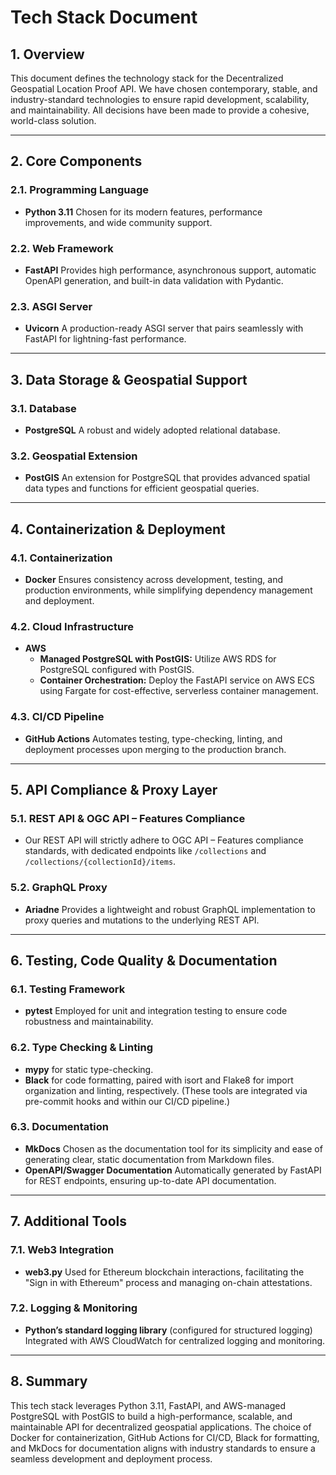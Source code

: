 # Tech Stack Document

## 1. Overview

This document defines the technology stack for the Decentralized Geospatial Location Proof API. We have chosen contemporary, stable, and industry-standard technologies to ensure rapid development, scalability, and maintainability. All decisions have been made to provide a cohesive, world-class solution.

---

## 2. Core Components

### 2.1. Programming Language
- **Python 3.11**
  Chosen for its modern features, performance improvements, and wide community support.

### 2.2. Web Framework
- **FastAPI**
  Provides high performance, asynchronous support, automatic OpenAPI generation, and built-in data validation with Pydantic.

### 2.3. ASGI Server
- **Uvicorn**
  A production-ready ASGI server that pairs seamlessly with FastAPI for lightning-fast performance.

---

## 3. Data Storage & Geospatial Support

### 3.1. Database
- **PostgreSQL**
  A robust and widely adopted relational database.

### 3.2. Geospatial Extension
- **PostGIS**
  An extension for PostgreSQL that provides advanced spatial data types and functions for efficient geospatial queries.

---

## 4. Containerization & Deployment

### 4.1. Containerization
- **Docker**
  Ensures consistency across development, testing, and production environments, while simplifying dependency management and deployment.

### 4.2. Cloud Infrastructure
- **AWS**
  - **Managed PostgreSQL with PostGIS:** Utilize AWS RDS for PostgreSQL configured with PostGIS.
  - **Container Orchestration:** Deploy the FastAPI service on AWS ECS using Fargate for cost-effective, serverless container management.

### 4.3. CI/CD Pipeline
- **GitHub Actions**
  Automates testing, type-checking, linting, and deployment processes upon merging to the production branch.

---

## 5. API Compliance & Proxy Layer

### 5.1. REST API & OGC API – Features Compliance
- Our REST API will strictly adhere to OGC API – Features compliance standards, with dedicated endpoints like `/collections` and `/collections/{collectionId}/items`.

### 5.2. GraphQL Proxy
- **Ariadne**
  Provides a lightweight and robust GraphQL implementation to proxy queries and mutations to the underlying REST API.

---

## 6. Testing, Code Quality & Documentation

### 6.1. Testing Framework
- **pytest**
  Employed for unit and integration testing to ensure code robustness and maintainability.

### 6.2. Type Checking & Linting
- **mypy** for static type-checking.
- **Black** for code formatting, paired with isort and Flake8 for import organization and linting, respectively.
  (These tools are integrated via pre-commit hooks and within our CI/CD pipeline.)

### 6.3. Documentation
- **MkDocs**
  Chosen as the documentation tool for its simplicity and ease of generating clear, static documentation from Markdown files.
- **OpenAPI/Swagger Documentation**
  Automatically generated by FastAPI for REST endpoints, ensuring up-to-date API documentation.

---

## 7. Additional Tools

### 7.1. Web3 Integration
- **web3.py**
  Used for Ethereum blockchain interactions, facilitating the "Sign in with Ethereum" process and managing on-chain attestations.

### 7.2. Logging & Monitoring
- **Python’s standard logging library** (configured for structured logging)
  Integrated with AWS CloudWatch for centralized logging and monitoring.

---

## 8. Summary

This tech stack leverages Python 3.11, FastAPI, and AWS-managed PostgreSQL with PostGIS to build a high-performance, scalable, and maintainable API for decentralized geospatial applications. The choice of Docker for containerization, GitHub Actions for CI/CD, Black for formatting, and MkDocs for documentation aligns with industry standards to ensure a seamless development and deployment process.
